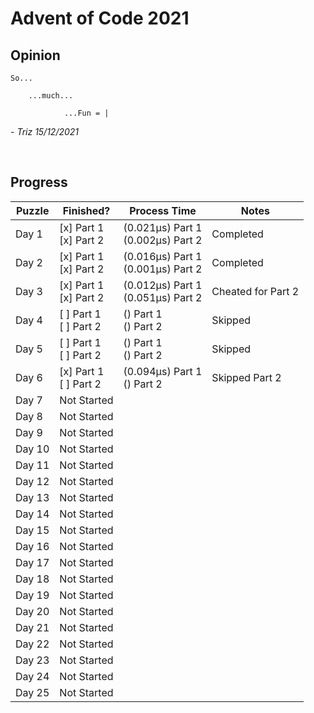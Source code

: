 # Advent of Code 2021
## __Opinion__
    So...
        
        ...much...

                ...Fun = |
*- Triz 15/12/2021*

<br/>

## __Progress__

| Puzzle | Finished? | Process Time | Notes |
|--------|-----------|--------------|-------|
| Day 1  | [x] Part 1<br/>[x] Part 2 | (0.021µs) Part 1 <br/>(0.002µs) Part 2 | Completed |
| Day 2  | [x] Part 1<br/>[x] Part 2 | (0.016µs) Part 1 <br/>(0.001µs) Part 2 | Completed |
| Day 3  | [x] Part 1<br/>[x] Part 2 | (0.012µs) Part 1 <br/>(0.051µs) Part 2 | Cheated for Part 2 |
| Day 4  | [ ] Part 1<br/>[ ] Part 2 | () Part 1 <br/>() Part 2 | Skipped |
| Day 5  | [ ] Part 1<br/>[ ] Part 2 | () Part 1 <br/>() Part 2 | Skipped |
| Day 6  | [x] Part 1<br/>[ ] Part 2 | (0.094µs) Part 1 <br/>() Part 2 | Skipped Part 2|
| Day 7  | Not Started |
| Day 8  | Not Started |
| Day 9  | Not Started |
| Day 10  | Not Started |
| Day 11 | Not Started |
| Day 12 | Not Started |
| Day 13 | Not Started |
| Day 14 | Not Started |
| Day 15 | Not Started |
| Day 16 | Not Started |
| Day 17 | Not Started |
| Day 18 | Not Started |
| Day 19 | Not Started |
| Day 20 | Not Started |
| Day 21 | Not Started |
| Day 22 | Not Started |
| Day 23 | Not Started |
| Day 24 | Not Started |
| Day 25 | Not Started |